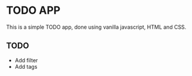 # TODO APP

This is a simple TODO app, done using vanilla javascript, HTML and CSS.

## TODO

- Add filter
- Add tags
